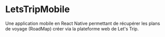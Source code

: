 # LetsTripMobile
Une application mobile en React Native permettant de récupérer les plans de voyage (RoadMap) créer via la plateforme web de Let's Trip.
